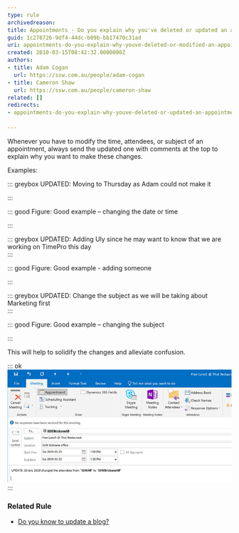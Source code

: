 ```yaml
---
type: rule
archivedreason: 
title: Appointments - Do you explain why you've deleted or updated an appointment?
guid: 1c278726-9df4-44dc-b09b-bb17470c31ad
uri: appointments-do-you-explain-why-youve-deleted-or-modified-an-appointment
created: 2010-03-15T08:42:32.0000000Z
authors:
- title: Adam Cogan
  url: https://ssw.com.au/people/adam-cogan
- title: Cameron Shaw
  url: https://ssw.com.au/people/cameron-shaw
related: []
redirects:
- appointments-do-you-explain-why-youve-deleted-or-updated-an-appointment

---
```


Whenever you have to modify the time, attendees, or subject of an appointment, always send the updated one with comments at the top to explain why you want to make these changes.

<!--endintro-->

Examples:


::: greybox
UPDATED: Moving to Thursday as Adam could not make it

:::


::: good
Figure: Good example – changing the date or time

:::


::: greybox
UPDATED: Adding Uly since he may want to know that we are working on TimePro this day  
:::


::: good
Figure: Good example - adding someone


:::


::: greybox
UPDATED: Change the subject as we will be taking about Marketing first  
:::


::: good
Figure: Good example – changing the subject


:::




This will help to solidify the changes and alleviate confusion.


::: ok  
![Figure: Explaining the change that has been made using the prefix "UPDATE:". Using brackets is also an option](AppointmentWithComments.jpg)  
:::

### Related Rule


* [Do you know to update a blog?](/do-you-know-to-update-a-blog)
